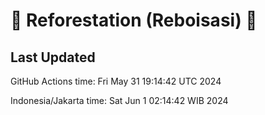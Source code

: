 
# 🌳 Reforestation (Reboisasi) 🌲

## Last Updated

GitHub Actions time: Fri May 31 19:14:42 UTC 2024

Indonesia/Jakarta time: Sat Jun  1 02:14:42 WIB 2024
